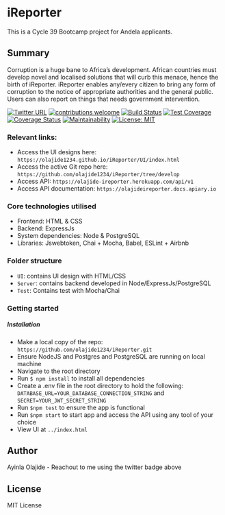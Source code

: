 # iReporter
This is a Cycle 39 Bootcamp project for Andela applicants.

## Summary
Corruption is a huge bane to Africa’s development. African countries must develop novel and
localised solutions that will curb this menace, hence the birth of iReporter. iReporter enables
any/every citizen to bring any form of corruption to the notice of appropriate authorities and the
general public. Users can also report on things that needs government intervention.


[![Twitter URL](https://img.shields.io/twitter/url/http/shields.io.svg?style=social)](https://twitter.com/ayinlaolajide)   [![contributions welcome](https://img.shields.io/badge/contributions-welcome-brightgreen.svg?style=flat)](https://github.com/dwyl/esta/issues)  [![Build Status](https://travis-ci.com/olajide1234/iReporter.svg?branch=develop)](https://travis-ci.com/olajide1234/iReporter)  [![Test Coverage](https://api.codeclimate.com/v1/badges/42fe6772918d6bed108c/test_coverage)](https://codeclimate.com/github/olajide1234/iReporter/test_coverage)  [![Coverage Status](https://coveralls.io/repos/github/olajide1234/iReporter/badge.svg?branch=chore%2Ftroubleshoot-test-coverage)](https://coveralls.io/github/olajide1234/iReporter?branch=chore%2Ftroubleshoot-test-coverage)  [![Maintainability](https://api.codeclimate.com/v1/badges/42fe6772918d6bed108c/maintainability)](https://codeclimate.com/github/olajide1234/iReporter/maintainability) [![License: MIT](https://img.shields.io/badge/License-MIT-yellow.svg)](https://opensource.org/licenses/MIT)

### Relevant links:
- Access the UI designs here: `https://olajide1234.github.io/iReporter/UI/index.html`
- Access the active Git repo here: `https://github.com/olajide1234/iReporter/tree/develop`
- Access API: `https://olajide-ireporter.herokuapp.com/api/v1`
- Access API documentation: `https://olajideireporter.docs.apiary.io`

### Core technologies utilised
- Frontend: HTML & CSS
- Backend: ExpressJs
- System dependencies: Node & PostgreSQL
- Libraries: Jswebtoken, Chai + Mocha, Babel, ESLint + Airbnb

### Folder structure
- `UI`: contains UI design with HTML/CSS
- `Server`: contains backend developed in Node/ExpressJs/PostgreSQL
- `Test`: Contains test with Mocha/Chai

### Getting started
##### Installation
- Make a local copy of the repo: `https://github.com/olajide1234/iReporter.git`
- Ensure NodeJS and Postgres and PostgreSQL are running on local machine
- Navigate to the root directory
- Run `$ npm install` to install all dependencies
- Create a .env file in the root directory to hold the following: `DATABASE_URL=YOUR_DATABASE_CONNECTION_STRING` and `SECRET=YOUR_JWT_SECRET_STRING`
- Run `$npm test` to ensure the app is functional
- Run `$npm start` to start app and access the API using any tool of your choice
- View UI at `../index.html`

## Author
Ayinla Olajide - Reachout to me using the twitter badge above

## License
MIT License


